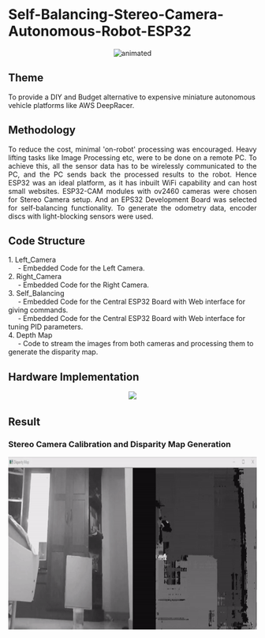 
# Self-Balancing-Stereo-Camera-Autonomous-Robot-ESP32

<p align="center">
  <img src="/Graphics/Robot_Model.gif" alt="animated" width="600" height="600" />
</p>

<h2> Theme </h2>
To provide a DIY and Budget alternative to expensive miniature autonomous vehicle platforms like AWS DeepRacer.

<h2> Methodology </h2>
<p style='text-align: justify;'> To reduce the cost, minimal 'on-robot' processing was encouraged. Heavy lifting tasks like Image Processing etc, were to be done on a remote PC. To achieve this, all the sensor data has to be wirelessly communicated to the PC, and the PC sends back the processed results to the robot. Hence ESP32 was an ideal platform, as it has inbuilt WiFi capability and can host small websites. ESP32-CAM modules with ov2460 cameras were chosen for Stereo Camera setup. And an EPS32 Development Board was selected for self-balancing functionality. To generate the odometry data, encoder discs with light-blocking sensors were used.</p>

<h2> Code Structure </h2>
1. Left_Camera <br>
&nbsp;&nbsp;&nbsp;&nbsp; -   Embedded Code for the Left Camera.<br>
2. Right_Camera <br>
&nbsp;&nbsp;&nbsp;&nbsp; -   Embedded Code for the Right Camera. <br>
3. Self_Balancing <br>
&nbsp;&nbsp;&nbsp;&nbsp; - Embedded Code for the Central ESP32 Board with Web interface for giving  commands. <br>
&nbsp;&nbsp;&nbsp;&nbsp; - Embedded Code for the Central ESP32 Board with Web interface for tuning PID parameters. <br>
4. Depth Map <br>
&nbsp;&nbsp;&nbsp;&nbsp; - Code to stream the images from both cameras and processing them to generate the disparity map. <br>
            
<h2> Hardware Implementation </h2>
<p align="center">
  <img src="/Graphics/Acutual_Photo.png" />
</p>

<h2> Result </h2>
<h3> Stereo Camera Calibration and Disparity Map Generation </h3>
  <img src="/Graphics/StereoDemo_hi.gif" alt="animated" width="1000" height="350"/>
